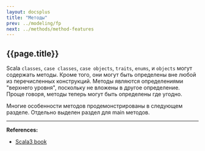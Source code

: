 ```yaml
---
layout: docsplus
title: "Методы"
prev: ../modeling/fp
next: ../methods/method-features
---
```


## {{page.title}}

Scala `classes`, `case classes`, `case objects`, `traits`, `enums`, и `objects` могут содержать методы.
Кроме того, они могут быть определены вне любой из перечисленных конструкций.
Методы являются определениями "верхнего уровня", поскольку не вложены в другое определение. 
Проще говоря, методы теперь могут быть определены где угодно.

Многие особенности методов продемонстрированы в следующем разделе. 
Отдельно выделен раздел для main методов.

---

**References:**
- [Scala3 book](https://docs.scala-lang.org/scala3/book/methods-intro.html)
